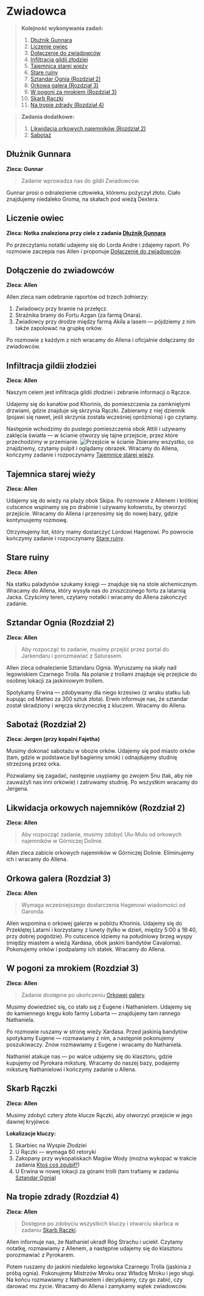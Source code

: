 # Zwiadowca

> **Kolejność wykonywania zadań:**
>
> 1. [Dłużnik Gunnara](#dłużnik-gunnara)
> 2. [Liczenie owiec](#liczenie-owiec)
> 3. [Dołączenie do zwiadowców](#dołączenie-do-zwiadowców)
> 4. [Infiltracja gildii złodziei](#infiltracja-gildii-złodziei)
> 5. [Tajemnica starej wieży](#tajemnica-starej-wieży)
> 6. [Stare ruiny](#stare-ruiny)
> 7. [Sztandar Ognia (Rozdział 2)](#sztandar-ognia-rozdział-2)
> 8. [Orkowa galera (Rozdział 3)](#orkowa-galera-rozdział-3)
> 9. [W pogoni za mrokiem (Rozdział 3)](#w-pogoni-za-mrokiem-rozdział-3)
> 10. [Skarb Rączki](#skarb-rączki)
> 11. [Na tropie zdrady (Rozdział 4)](#na-tropie-zdrady-rozdział-4)

> **Zadania dodatkowe:**
>
> 1. [Likwidacja orkowych najemników (Rozdział 2)](#likwidacja-orkowych-najemników-rozdział-2)
> 2. [Sabotaż](#sabotaż)

## Dłużnik Gunnara

**Zleca: Gunnar**

> Zadanie wprowadza nas do gildii Zwiadowców.

Gunnar prosi o odnalezienie człowieka, któremu pożyczył złoto. Ciało znajdujemy niedaleko Groma, na skałach pod wieżą Dextera.

## Liczenie owiec

**Zleca: Notka znaleziona przy ciele z zadania [Dłużnik Gunnara](#dłużnik-gunnara)**

Po przeczytaniu notatki udajemy się do Lorda Andre i zdajemy raport. Po rozmowie zaczepia nas Allen i proponuje [Dołączenie do zwiadowców](#dołączenie-do-zwiadowców).

## Dołączenie do zwiadowców

**Zleca: Allen**

Allen zleca nam odebranie raportów od trzech żołnierzy:

1. Zwiadowcy przy bramie na przełęcz.
2. Strażnika bramy do Fortu Azgan (za farmą Onara).
3. Zwiadowcy przy drodze między farmą Akila a lasem — pójdziemy z nim także zapolować na grupkę orków.

Po rozmowie z każdym z nich wracamy do Allena i oficjalnie dołączamy do zwiadowców.

## Infiltracja gildii złodziei

**Zleca: Allen**

Naszym celem jest infiltracja gildii złodziei i zebranie informacji o Rączce.

Udajemy się do kanałów pod Khorinis, do pomieszczenia za zamkniętymi drzwiami, gdzie znajduje się skrzynia Rączki. Zabieramy z niej dziennik (pojawi się nawet, jeśli skrzynia została wcześniej opróżniona) i go czytamy.

Następnie wchodzimy do pustego pomieszczenia obok Attili i używamy zaklęcia światła — w ścianie otworzy się tajne przejście, przez które przechodzimy w przemianie.
![Przejście w ścianie](https://i.imgur.com/wPuXb0b.jpeg)
Zbieramy wszystko, co znajdziemy, czytamy pulpit i oglądamy obrazek. Wracamy do Allena, kończymy zadanie i rozpoczynamy [Tajemnicę starej wieży](#tajemnica-starej-wieży).

## Tajemnica starej wieży

**Zleca: Allen**

Udajemy się do wieży na plaży obok Skipa. Po rozmowie z Allenem i krótkiej cutscence wspinamy się po drabinie i używamy kołowrotu, by otworzyć przejście. Wracamy do Allena i przenosimy się do nowej bazy, gdzie kontynuujemy rozmowę.

Otrzymujemy list, który mamy dostarczyć Lordowi Hagenowi. Po powrocie kończymy zadanie i rozpoczynamy [Stare ruiny](#stare-ruiny).

## Stare ruiny

**Zleca: Allen**

Na statku paladynów szukamy księgi — znajduje się na stole alchemicznym. Wracamy do Allena, który wysyła nas do zniszczonego fortu za latarnią Jacka. Czyścimy teren, czytamy notatki i wracamy do Allena zakończyć zadanie.

## Sztandar Ognia (Rozdział 2)

**Zleca: Allen**

> Aby rozpocząć to zadanie, musimy przejść przez portal do Jarkendaru i porozmawiać z Saturasem.

Allen zleca odnalezienie Sztandaru Ognia. Wyruszamy na skały nad legowiskiem Czarnego Trolla. Na polanie z trollami znajduje się przejście do osobnej lokacji za jaskiniowym trollem.

Spotykamy Erwina — zdobywamy dla niego krzesiwo (z wraku statku lub kupując od Matteo za 300 sztuk złota). Erwin informuje nas, że sztandar został skradziony i wręcza skrzyneczkę z kluczem. Wracamy do Allena.

## Sabotaż (Rozdział 2)

**Zleca: Jergen (przy kopalni Fajetha)**

Musimy dokonać sabotażu w obozie orków. Udajemy się pod miasto orków (tam, gdzie w podstawce był bagienny smok) i odnajdujemy studnię strzeżoną przez orka.

Pozwalamy się zagadać, następnie usypiamy go zwojem Snu (tak, aby nie zauważyli nas inni orkowie) i zatruwamy studnię. Po wszystkim wracamy do Jergena.

## Likwidacja orkowych najemników (Rozdział 2)

**Zleca: Allen**

> Aby rozpocząć zadanie, musimy zdobyć Ulu-Mulu od orkowych najemników w Górniczej Dolinie.

Allen zleca zabicie orkowych najemników w Górniczej Dolinie. Eliminujemy ich i wracamy do Allena.

## Orkowa galera (Rozdział 3)

**Zleca: Allen**

> Wymaga wcześniejszego dostarczenia Hagenowi wiadomości od Garonda.

Allen wspomina o orkowej galerze w pobliżu Khorinis. Udajemy się do Przeklętej Latarni i korzystamy z lunety (tylko w dzień, między 5:00 a 18:40, przy dobrej pogodzie). Po cutscence idziemy na południowy brzeg wyspy (między miastem a wieżą Xardasa, obok jaskini bandytów Cavalorna). Pokonujemy orków i podpalamy ich statek. Wracamy do Allena.

## W pogoni za mrokiem (Rozdział 3)

**Zleca: Allen**

> Zadanie dostępne po ukończeniu [Orkowej galery](#orkowa-galera-rozdział-3).

Musimy dowiedzieć się, co stało się z Eugene i Nathanielem. Udajemy się do kamiennego kręgu koło farmy Lobarta — znajdujemy tam rannego Nathaniela.

Po rozmowie ruszamy w stronę wieży Xardasa. Przed jaskinią bandytów spotykamy Eugene — rozmawiamy z nim, a następnie pokonujemy poszukiwaczy. Znów rozmawiamy z Eugene i wracamy do Nathaniela.

Nathaniel atakuje nas — po walce udajemy się do klasztoru, gdzie kupujemy od Pyrokara miksturę. Wracamy do naszej bazy, podajemy miksturę Nathanielowi i kończymy zadanie u Allena.

## Skarb Rączki

**Zleca: Allen**

Musimy zdobyć cztery złote klucze Rączki, aby otworzyć przejście w jego dawnej kryjówce.

**Lokalizacje kluczy:**

1. Skarbiec na Wyspie Złodziei
2. U Rączki — wymaga 60 retoryki
3. Zakopany przy wykopaliskach Magów Wody (można wykopać w trakcie zadania [Ktoś coś zgubił?](sekcje/zadania/rozdzial_iii.md?id=ktoś-coś-zgubił))
4. U Erwina w nowej lokacji za górami trolli (tam trafiamy w zadaniu [Sztandar Ognia](#sztandar-ognia))

## Na tropie zdrady (Rozdział 4)

**Zleca: Allen**

> Dostępne po zdobyciu wszystkich kluczy i otwarciu skarbca w zadaniu [Skarb Rączki](#skarb-rączki).

Allen informuje nas, że Nathaniel ukradł Róg Strachu i uciekł. Czytamy notatkę, rozmawiamy z Allenem, a następnie udajemy się do klasztoru porozmawiać z Pyrokarem.

Potem ruszamy do jaskini niedaleko legowiska Czarnego Trolla (jaskinia z próbą ognia). Pokonujemy Mistrzów Mroku oraz Władcę Mroku i jego sługi. Na końcu rozmawiamy z Nathanielem i decydujemy, czy go zabić, czy darować mu życie. Wracamy do Allena i zamykamy wątek zwiadowców.
